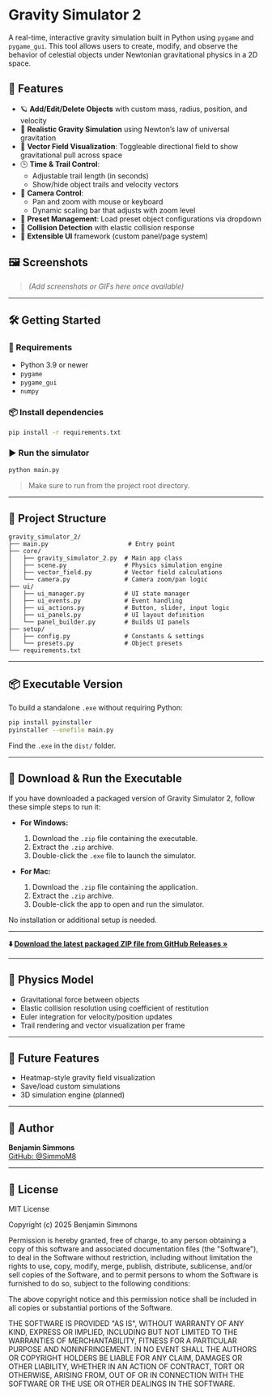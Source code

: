 # Gravity Simulator 2

A real-time, interactive gravity simulation built in Python using `pygame` and `pygame_gui`. This tool allows users to create, modify, and observe the behavior of celestial objects under Newtonian gravitational physics in a 2D space.

## 🚀 Features

- 🪐 **Add/Edit/Delete Objects** with custom mass, radius, position, and velocity
- 🌌 **Realistic Gravity Simulation** using Newton’s law of universal gravitation
- 🧭 **Vector Field Visualization**: Toggleable directional field to show gravitational pull across space
- 🕒 **Time & Trail Control**:
  - Adjustable trail length (in seconds)
  - Show/hide object trails and velocity vectors
- 🎥 **Camera Control**:
  - Pan and zoom with mouse or keyboard
  - Dynamic scaling bar that adjusts with zoom level
- 🧠 **Preset Management**: Load preset object configurations via dropdown
- 🧪 **Collision Detection** with elastic collision response
- 🧰 **Extensible UI** framework (custom panel/page system)

## 🖼️ Screenshots

> *(Add screenshots or GIFs here once available)*

---

## 🛠️ Getting Started

### 🔧 Requirements

- Python 3.9 or newer
- `pygame`
- `pygame_gui`
- `numpy`

### 📦 Install dependencies

```bash
pip install -r requirements.txt
```

### ▶️ Run the simulator

```bash
python main.py
```

> Make sure to run from the project root directory.

---

## 📁 Project Structure

```
gravity_simulator_2/
├── main.py                      # Entry point
├── core/
│   ├── gravity_simulator_2.py  # Main app class
│   ├── scene.py                # Physics simulation engine
│   ├── vector_field.py         # Vector field calculations
│   └── camera.py               # Camera zoom/pan logic
├── ui/
│   ├── ui_manager.py           # UI state manager
│   ├── ui_events.py            # Event handling
│   ├── ui_actions.py           # Button, slider, input logic
│   ├── ui_panels.py            # UI layout definition
│   └── panel_builder.py        # Builds UI panels
├── setup/
│   ├── config.py               # Constants & settings
│   └── presets.py              # Object presets
└── requirements.txt
```

---

## 📦 Executable Version

To build a standalone `.exe` without requiring Python:

```bash
pip install pyinstaller
pyinstaller --onefile main.py
```

Find the `.exe` in the `dist/` folder.

---

## 💾 Download & Run the Executable

If you have downloaded a packaged version of Gravity Simulator 2, follow these simple steps to run it:

- **For Windows:**
  1. Download the `.zip` file containing the executable.
  2. Extract the `.zip` archive.
  3. Double-click the `.exe` file to launch the simulator.

- **For Mac:**
  1. Download the `.zip` file containing the application.
  2. Extract the `.zip` archive.
  3. Double-click the app to open and run the simulator.

No installation or additional setup is needed.

---

**⬇️ [Download the latest packaged ZIP file from GitHub Releases »](https://github.com/SimmoM8/gravity_simulator/releases)**

---

## 🧠 Physics Model

- Gravitational force between objects
- Elastic collision resolution using coefficient of restitution
- Euler integration for velocity/position updates
- Trail rendering and vector visualization per frame

---

## 📌 Future Features

- Heatmap-style gravity field visualization
- Save/load custom simulations
- 3D simulation engine (planned)

---

## 👤 Author

**Benjamin Simmons**  
[GitHub: @SimmoM8](https://github.com/SimmoM8)

---

## 📄 License

MIT License

Copyright (c) 2025 Benjamin Simmons

Permission is hereby granted, free of charge, to any person obtaining a copy
of this software and associated documentation files (the "Software"), to deal
in the Software without restriction, including without limitation the rights
to use, copy, modify, merge, publish, distribute, sublicense, and/or sell
copies of the Software, and to permit persons to whom the Software is
furnished to do so, subject to the following conditions:

The above copyright notice and this permission notice shall be included in all
copies or substantial portions of the Software.

THE SOFTWARE IS PROVIDED "AS IS", WITHOUT WARRANTY OF ANY KIND, EXPRESS OR
IMPLIED, INCLUDING BUT NOT LIMITED TO THE WARRANTIES OF MERCHANTABILITY,
FITNESS FOR A PARTICULAR PURPOSE AND NONINFRINGEMENT. IN NO EVENT SHALL THE
AUTHORS OR COPYRIGHT HOLDERS BE LIABLE FOR ANY CLAIM, DAMAGES OR OTHER
LIABILITY, WHETHER IN AN ACTION OF CONTRACT, TORT OR OTHERWISE, ARISING FROM,
OUT OF OR IN CONNECTION WITH THE SOFTWARE OR THE USE OR OTHER DEALINGS IN THE
SOFTWARE.
